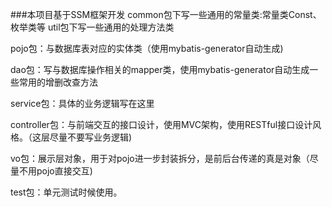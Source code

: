 ###本项目基于SSM框架开发
common包下写一些通用的常量类:常量类Const、枚举类等
util包下写一些通用的处理方法类

pojo包：与数据库表对应的实体类（使用mybatis-generator自动生成)

dao包：写与数据库操作相关的mapper类，使用mybatis-generator自动生成一些常用的增删改查方法

service包：具体的业务逻辑写在这里

controller包：与前端交互的接口设计，使用MVC架构，使用RESTful接口设计风格。（这层尽量不要写业务逻辑)

vo包：展示层对象，用于对pojo进一步封装拆分，是前后台传递的真是对象（尽量不用pojo直接交互)

test包：单元测试时候使用。
